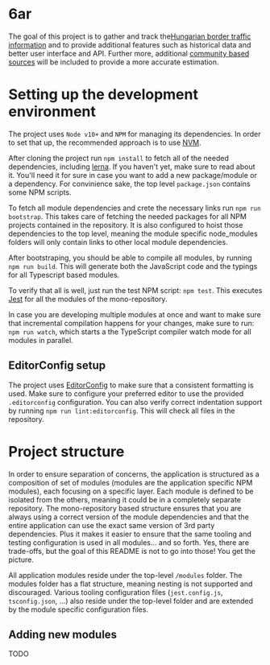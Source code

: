 # 6ar
The goal of this project is to gather and track the[Hungarian border traffic information](http://www.police.hu/hu/hirek-es-informaciok/hatarinfo) and to provide additional features such as historical data and better user interface and API.
Further more, additional [community based sources](https://www.facebook.com/groups/Hatarfigyelok/) will be included to provide a more accurate estimation.


# Setting up the development environment
The project uses `Node v10+` and `NPM` for managing its dependencies. In order to set that up, the recommended approach is to use [NVM](https://github.com/creationix/nvm).

After cloning the project run `npm install` to fetch all of the needed dependencies, including [lerna](https://github.com/lerna/lerna). If you haven't yet, make sure to read about it. You'll need it for sure in case you want to add a new package/module or a dependency. For convinience sake, the top level `package.json` contains some NPM scripts.

To fetch all module dependencies and crete the necessary links run `npm run bootstrap`. This takes care of fetching the needed packages for all NPM projects contained in the repository. It is also configured to hoist those dependencies to the top level, meaning the module specific node_modules folders will only contain links to other local module dependencies.

After bootstraping, you should be able to compile all modules, by running `npm run build`. This will generate both the JavaScript code and the typings for all Typescript based modules.

To verify that all is well, just run the test NPM script: `npm test`. This executes [Jest](https://jestjs.io/) for all the modules of the mono-repository.

In case you are developing multiple modules at once and want to make sure that incremental compilation happens for your changes, make sure to run: `npm run watch`, which starts a the TypeScript compiler watch mode for all modules in parallel.

## EditorConfig setup
The project uses [EditorConfig](https://editorconfig.org/) to make sure that a consistent formatting is used. Make sure to configure your preferred editor to use the provided `.editorconfig` configuration. You can also verify correct indentation support by running `npm run lint:editorconfig`. This will check all files in the repository.

# Project structure

In order to ensure separation of concerns, the application is structured as a composition of set of modules (modules are the application specific NPM modules), each focusing on a specific layer.
Each module is defined to be isolated from the others, meaning it could be in a completely separate repository. The mono-repository based structure ensures that you are always using a correct version of the module dependencies
and that the entire application can use the exact same version of 3rd party dependencies. Plus it makes it easier to ensure that the same tooling and testing configuration is used in all modules... and so forth. Yes, there are trade-offs, but the goal of this README is not to go into those! You get the picture.

All application modules reside under the top-level `/modules` folder. The modules folder has a flat structure, meaning nesting is not supported and discouraged.
Various tooling configuration files (`jest.config.js`, `tsconfig.json`, ...) also reside under the top-level folder and are extended by the module specific configuration files.

## Adding new modules
TODO
